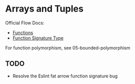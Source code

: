 # Arrays and Tuples

Official Flow Docs:
* [Functions](http://flowtype.org/docs/functions.html)
* [Function Signature Type](http://flowtype.org/docs/quick-reference.html#the-function-signature-type)

For function polymorphism, see 05-bounded-polymorphism

## TODO
* Resolve the Eslint fat arrow function signature bug

